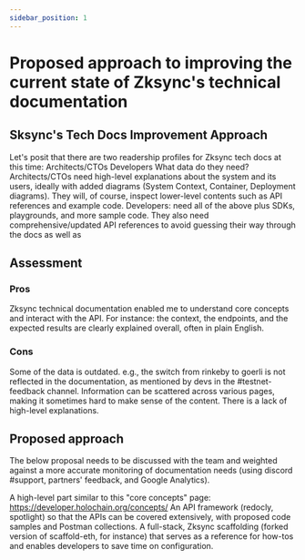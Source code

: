 ```yaml
---
sidebar_position: 1
---
```


# Proposed approach to improving the current state of Zksync's technical documentation

## Sksync's Tech Docs Improvement Approach

Let's posit that there are two readership profiles for Zksync tech docs at this time:
Architects/CTOs
Developers
  What data do they need?  
Architects/CTOs need high-level explanations about the system and its users,  ideally with added diagrams (System Context,  Container, Deployment diagrams). They will, of course, inspect lower-level contents such as API references and example code. 
Developers: need all of the above plus SDKs, playgrounds, and more sample code. They also need comprehensive/updated API references to avoid guessing their way through the docs as well as 

## Assessment

### Pros
Zksync technical documentation enabled me to understand core concepts and interact with the API.
For instance: the context, the endpoints, and the expected results are clearly explained overall, often in plain English.
 
### Cons
Some of the data is outdated. e.g., the switch from rinkeby to goerli is not reflected in the documentation, as mentioned by devs in the #testnet-feedback channel.
Information can be scattered across various pages, making it sometimes hard to make sense of the content.
There is a lack of high-level explanations.
## Proposed approach
The below proposal needs to be discussed with the team and weighted against a more accurate monitoring of documentation needs (using discord #support, partners' feedback, and Google Analytics).

A high-level part similar to this "core concepts" page: https://developer.holochain.org/concepts/
An API framework (redocly, spotlight) so that the APIs can be covered extensively, with proposed code samples and Postman collections.
A full-stack, Zksync scaffolding (forked version of scaffold-eth, for instance) that serves as a reference for how-tos and enables developers to save time on configuration.
